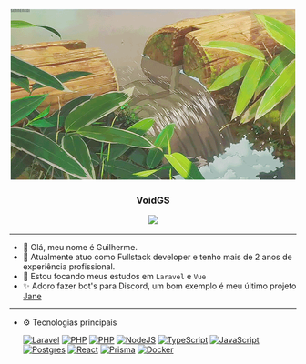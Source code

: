 <div align="center">

   ![welcome gif](welcome.gif)
   <h3>VoidGS</h3>
   <a href="https://www.linkedin.com/in/voidgs/"><img src="https://img.shields.io/badge/linkedin-%230077B5.svg?&style=for-the-badge&logo=linkedin&logoColor=white" /></a>
</div>

---

- 👋 Olá, meu nome é Guilherme.
- 💼 Atualmente atuo como Fullstack developer e tenho mais de 2 anos de experiência profissional.
- 🌱 Estou focando meus estudos em `Laravel` e `Vue`
- ✨ Adoro fazer bot's para Discord, um bom exemplo é meu último projeto [Jane](https://github.com/VoidGS/jane)

<hr>

- ⚙️ Tecnologias principais

<ul>

[![Laravel](https://skillicons.dev/icons?i=laravel)](https://laravel.com/)
[![PHP](https://skillicons.dev/icons?i=vue)](https://vuejs.org/)
[![PHP](https://skillicons.dev/icons?i=php)](https://www.php.net/)
[![NodeJS](https://skillicons.dev/icons?i=nodejs)](https://nodejs.org/)
[![TypeScript](https://skillicons.dev/icons?i=ts)](https://www.typescriptlang.org/)
[![JavaScript](https://skillicons.dev/icons?i=js)](https://developer.mozilla.org/docs/Web/JavaScript)
[![Postgres](https://skillicons.dev/icons?i=postgres)](https://www.postgresql.org/)
[![React](https://skillicons.dev/icons?i=react)](https://react.dev/)
[![Prisma](https://skillicons.dev/icons?i=prisma)](https://www.prisma.io/)
[![Docker](https://skillicons.dev/icons?i=docker)](https://www.docker.com/)
</ul>
